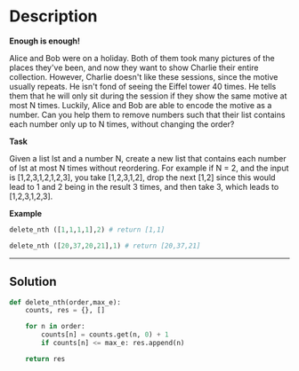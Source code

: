 <!-- markdownlint-disable -->

# Description

**Enough is enough!**

Alice and Bob were on a holiday. Both of them took many pictures of the places they've been, and now they want to show Charlie their entire collection. However, Charlie doesn't like these sessions, since the motive usually repeats. He isn't fond of seeing the Eiffel tower 40 times. He tells them that he will only sit during the session if they show the same motive at most N times. Luckily, Alice and Bob are able to encode the motive as a number. Can you help them to remove numbers such that their list contains each number only up to N times, without changing the order?

**Task**

Given a list lst and a number N, create a new list that contains each number of lst at most N times without reordering. For example if N = 2, and the input is [1,2,3,1,2,1,2,3], you take [1,2,3,1,2], drop the next [1,2] since this would lead to 1 and 2 being in the result 3 times, and then take 3, which leads to [1,2,3,1,2,3].

**Example**

```py
delete_nth ([1,1,1,1],2) # return [1,1]

delete_nth ([20,37,20,21],1) # return [20,37,21]
```

---

## Solution

```py
def delete_nth(order,max_e):
    counts, res = {}, []

    for n in order:
        counts[n] = counts.get(n, 0) + 1
        if counts[n] <= max_e: res.append(n)

    return res
```
